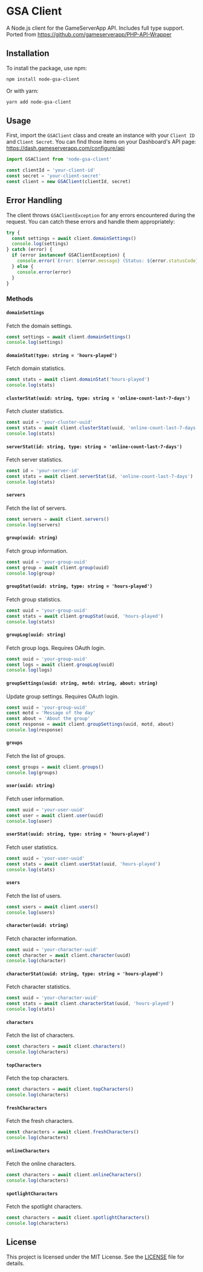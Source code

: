 
# GSA Client

A Node.js client for the GameServerApp API. Includes full type support. Ported from https://github.com/gameserverapp/PHP-API-Wrapper

## Installation

To install the package, use npm:

```bash
npm install node-gsa-client
```

Or with yarn:

```bash
yarn add node-gsa-client
```

## Usage

First, import the `GSAClient` class and create an instance with your `Client ID` and `Client Secret`. You can find those items on your Dashboard's API page: https://dash.gameserverapp.com/configure/api

```typescript
import GSAClient from 'node-gsa-client'

const clientId = 'your-client-id'
const secret = 'your-client-secret'
const client = new GSAClient(clientId, secret)
```

## Error Handling

The client throws `GSAClientException` for any errors encountered during the request. You can catch these errors and handle them appropriately:

```typescript
try {
  const settings = await client.domainSettings()
  console.log(settings)
} catch (error) {
  if (error instanceof GSAClientException) {
    console.error(`Error: ${error.message} (Status: ${error.statusCode})`)
  } else {
    console.error(error)
  }
}
```

### Methods

#### `domainSettings`

Fetch the domain settings.

```typescript
const settings = await client.domainSettings()
console.log(settings)
```

#### `domainStat(type: string = 'hours-played')`

Fetch domain statistics.

```typescript
const stats = await client.domainStat('hours-played')
console.log(stats)
```

#### `clusterStat(uuid: string, type: string = 'online-count-last-7-days')`

Fetch cluster statistics.

```typescript
const uuid = 'your-cluster-uuid'
const stats = await client.clusterStat(uuid, 'online-count-last-7-days')
console.log(stats)
```

#### `serverStat(id: string, type: string = 'online-count-last-7-days')`

Fetch server statistics.

```typescript
const id = 'your-server-id'
const stats = await client.serverStat(id, 'online-count-last-7-days')
console.log(stats)
```

#### `servers`

Fetch the list of servers.

```typescript
const servers = await client.servers()
console.log(servers)
```

#### `group(uuid: string)`

Fetch group information.

```typescript
const uuid = 'your-group-uuid'
const group = await client.group(uuid)
console.log(group)
```

#### `groupStat(uuid: string, type: string = 'hours-played')`

Fetch group statistics.

```typescript
const uuid = 'your-group-uuid'
const stats = await client.groupStat(uuid, 'hours-played')
console.log(stats)
```

#### `groupLog(uuid: string)`

Fetch group logs. Requires OAuth login.

```typescript
const uuid = 'your-group-uuid'
const logs = await client.groupLog(uuid)
console.log(logs)
```

#### `groupSettings(uuid: string, motd: string, about: string)`

Update group settings. Requires OAuth login.

```typescript
const uuid = 'your-group-uuid'
const motd = 'Message of the day'
const about = 'About the group'
const response = await client.groupSettings(uuid, motd, about)
console.log(response)
```

#### `groups`

Fetch the list of groups.

```typescript
const groups = await client.groups()
console.log(groups)
```

#### `user(uuid: string)`

Fetch user information.

```typescript
const uuid = 'your-user-uuid'
const user = await client.user(uuid)
console.log(user)
```

#### `userStat(uuid: string, type: string = 'hours-played')`

Fetch user statistics.

```typescript
const uuid = 'your-user-uuid'
const stats = await client.userStat(uuid, 'hours-played')
console.log(stats)
```

#### `users`

Fetch the list of users.

```typescript
const users = await client.users()
console.log(users)
```

#### `character(uuid: string)`

Fetch character information.

```typescript
const uuid = 'your-character-uuid'
const character = await client.character(uuid)
console.log(character)
```

#### `characterStat(uuid: string, type: string = 'hours-played')`

Fetch character statistics.

```typescript
const uuid = 'your-character-uuid'
const stats = await client.characterStat(uuid, 'hours-played')
console.log(stats)
```

#### `characters`

Fetch the list of characters.

```typescript
const characters = await client.characters()
console.log(characters)
```

#### `topCharacters`

Fetch the top characters.

```typescript
const characters = await client.topCharacters()
console.log(characters)
```

#### `freshCharacters`

Fetch the fresh characters.

```typescript
const characters = await client.freshCharacters()
console.log(characters)
```

#### `onlineCharacters`

Fetch the online characters.

```typescript
const characters = await client.onlineCharacters()
console.log(characters)
```

#### `spotlightCharacters`

Fetch the spotlight characters.

```typescript
const characters = await client.spotlightCharacters()
console.log(characters)
```


## License

This project is licensed under the MIT License. See the [LICENSE](LICENSE) file for details.
